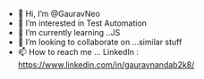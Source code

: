 - 👋 Hi, I’m @GauravNeo
- 👀 I’m interested in Test Automation 
- 🌱 I’m currently learning ..JS
- 💞 I’m looking to collaborate on ...similar stuff
- 📫 How to reach me ... LinkedIn : https://www.linkedin.com/in/gauravnandab2k8/

<!---
GauravNeo/GauravNeo is a ✨ special ✨ repository because its `README.md` (this file) appears on your GitHub profile.
You can click the Preview link to take a look at your changes.
--->
